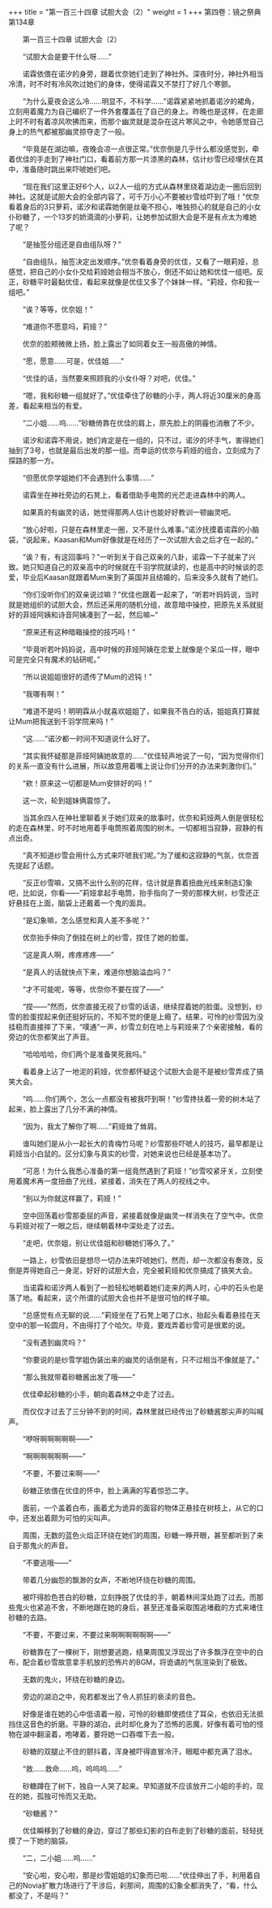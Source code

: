 +++
title = "第一百三十四章 试胆大会（2）"
weight = 1
+++
第四卷：镜之祭典 第134章

　　第一百三十四章 试胆大会（2）

　　“试胆大会是要干什么呀……”

　　诺霖依偎在诺汐的身旁，跟着优奈她们走到了神社外。深夜时分，神社外相当冷清，时不时有冷风吹过她们的身体，使得诺霖又不禁打了好几个寒颤。

　　“为什么夏夜会这么冷……明显不，不科学……”诺霖紧紧地抓着诺汐的裙角，立刻用着魔力为自己编织了一件外套覆盖在了自己的身上。昨晚也是这样，在走廊上时不时有着凉风吹拂而来，而那个幽灵就是混杂在这片寒风之中，令她感觉自己身上的热气都被那幽灵掠夺走了一般。

　　“毕竟是在湖边嘛，夜晚会凉一点很正常。”优奈倒是几乎什么都没感觉到，牵着优佳的手走到了神社门口，看着前方那一片漆黑的森林，估计纱雪已经埋伏在其中，准备随时跳出来吓唬她们吧。

　　“现在我们这里正好6个人，以2人一组的方式从森林里绕着湖边走一圈后回到神社。这就是试胆大会的全部内容了，可千万小心不要被纱雪给吓到了哦！”优奈看着身后的3只萝莉，诺汐和诺霖她倒是丝毫不担心，唯独担心的就是自己的小女仆砂糖了，一个13岁的娇滴滴的小萝莉，让她参加试胆大会是不是有点太为难她了呢？

　　“是抽签分组还是自由组队呀？”

　　“自由组队，抽签决定出发顺序。”优奈看着身旁的优佳，又看了一眼莉娅，总感觉，把自己的小女仆交给莉娅她会相当不放心，倒还不如让她和优佳一组吧。反正，砂糖平时最黏优佳，看起来就像是优佳又多了个妹妹一样。“莉娅，你和我一组吧。”

　　“诶？等等，优奈姐！”

　　“难道你不愿意吗，莉娅？”

　　优奈的脸颊微微上扬，脸上露出了如同着女王一般高傲的神情。

　　“愿，愿意……可是，优佳姐……”

　　“优佳的话，当然要来照顾我的小女仆呀？对吧，优佳。”

　　“嗯，我和砂糖一组就好了。”优佳牵住了砂糖的小手，两人将近30厘米的身高差，看起来相当的有爱。

　　“二小姐……呜……”砂糖倚靠在优佳的肩上，原先脸上的阴霾也消散了不少。

　　诺汐和诺霖不用说，她们肯定是在一组的，只不过，诺汐的坏手气，害得她们抽到了3号，也就是最后出发的那一组。而幸运的优奈与莉娅的组合，立刻成为了探路的那一方。

　　“但愿优奈学姐她们不会遇到什么事情……”

　　诺霖坐在神社旁边的石凳上，看着借助手电筒的光芒走进森林中的两人。

　　如果真的有幽灵的话，她觉得那两人估计也能好好教训一顿幽灵吧。

　　“放心好啦，只是在森林里走一圈，又不是什么难事。”诺汐抚摸着诺霖的小脑袋，“说起来，Kaasan和Mum好像就是在经历了一次试胆大会之后才在一起的。”

　　“诶？有，有这回事吗？”一听到关于自己双亲的八卦，诺霖一下子就来了兴致。她只知道自己的双亲高中的时候就在千羽学院就读的，也是高中的时候谈的恋爱，毕业后Kaasan就跟着Mum来到了英国并且结婚的，后来没多久就有了她们。

　　“你们没听你们的双亲说过嘛？”优佳也跟着一起来了，“听若叶妈妈说，当时就是她组织的试胆大会，然后还采用的随机分组，故意暗中操控，把原先关系就挺好的菲娅阿姨和诗音阿姨凑到了一起，然后嘛~”

　　“原来还有这种暗箱操控的技巧吗！”

　　“毕竟听若叶妈妈说，高中时候的菲娅阿姨在恋爱上就像是个呆瓜一样，眼中可是完全只有魔术的钻研呢。”

　　“所以说姐姐很好的遗传了Mum的迟钝！”

　　“我哪有啊！”

　　“难道不是吗！明明霖从小就喜欢姐姐了，如果我不告白的话，姐姐真打算就让Mum把我送到千羽学院来吗！”

　　“这……”诺汐都一时间不知道说什么好了。

　　“其实我怀疑那是菲娅阿姨她故意的……”优佳轻声地说了一句，“因为觉得你们的关系一直没有什么进展，所以故意用着嘴上说让你们分开的办法来刺激你们。”

　　“欸！原来这一切都是Mum安排好的吗！”

　　这一次，轮到姐妹俩震惊了。

　　当其余四人在神社里聊着关于她们双亲的故事时，优奈和莉娅两人倒是很轻松的走在森林里，时不时地用着手电筒照着周围的树木。一切都相当寂静，寂静的有点出奇。

　　“真不知道纱雪会用什么方式来吓唬我们呢。”为了缓和这寂静的气氛，优奈首先提起了话题。

　　“反正纱雪嘛，又搞不出什么别的花样，估计就是靠着扭曲光线来制造幻象吧，比如说，你看——”莉娅拿起手电筒，抬手指向了一旁的那棵大树，纱雪还正好悬挂在上面，脑袋上还戴着一个鬼的面具。

　　“是幻象嘛，怎么感觉和真人差不多呢？”

　　优奈抬手伸向了倒挂在树上的纱雪，捏住了她的脸蛋。

　　“这是真人啊，疼疼疼疼——”

　　“是真人的话就快点下来，难道你想脑溢血吗？”

　　“才不可能呢，等等，优奈你不要在捏了——”

　　“捏——”然而，优奈直接无视了纱雪的话语，继续捏着她的脸蛋。没想到，纱雪的脸蛋捏起来倒还挺好玩的，不知不觉的便是上瘾了。结果，可怜的纱雪因为没挂稳而直接摔了下来，“噗通”一声，纱雪立刻在地上与莉娅来了个亲密接触，看的旁边的优奈都笑出了声音。

　　“哈哈哈哈，你们两个是准备笑死我吗。”

　　看着身上沾了一地泥的莉娅，优奈都怀疑这个试胆大会是不是被纱雪弄成了搞笑大会。

　　“呜……你们两个，怎么一点都没有被我吓到啊！”纱雪搀扶着一旁的树木站了起来，脸上露出了几分不满的神情。

　　“因为，我太了解你了啊……”莉娅耸了耸肩。

　　谁叫她们是从小一起长大的青梅竹马呢？纱雪那些吓唬人的技巧，最早都是让莉娅当小白鼠的。区分幻象与真实的纱雪，对她来说也已经是基本功了。

　　“可恶！为什么我悉心准备的第一组竟然遇到了莉娅！”纱雪咬紧牙关，立刻使用着魔术再一度扭曲了光线，紧接着，消失在了两人的视线之中。

　　“别以为你就这样赢了，莉娅！”

　　空中回荡着纱雪那委屈的声音，紧接着就像是幽灵一样消失在了空气中。优奈与莉娅对视了一眼之后，继续朝着林中深处走了过去。

　　“走吧，优奈姐，别让优佳姐和砂糖她们等久了。”

　　一路上，纱雪依旧是想尽一切办法来吓唬她们，然而，却一次都没有奏效，反倒是弄得她自己一身泥，好好的试胆大会，完全被莉娅和优奈搞成了搞笑大会。

　　当诺霖和诺汐两人看到了一脸轻松地朝着她们走来的两人时，心中的石头也是落了地。看起来，这个所谓的试胆大会也并不是很可怕的样子嘛。

　　“总感觉有点无聊的说……”莉娅坐在了石凳上喝了口水，抬起头看着悬挂在天空中的那一轮圆月，不由得打了个哈欠。毕竟，要戏弄着纱雪可是很累的说。

　　“没有遇到幽灵吗？”

　　“你要说的是纱雪学姐伪装出来的幽灵的话倒是有，只不过相当不像就是了。”

　　“那么我就带着砂糖酱出发了哦——”

　　优佳牵起砂糖的小手，朝向着森林之中走了过去。

　　而仅仅才过去了三分钟不到的时间，森林里就已经传出了砂糖酱那尖声的叫喊声。

　　“咿呀啊啊啊啊啊——”

　　“啊啊啊啊啊啊——”

　　“不要，不要过来啊——”

　　砂糖正依偎在优佳的怀中，脸上满满的写着惊恐二字。

　　面前，一个盖着白布，画着尤为诡异的面容的物体正悬挂在树枝上，从它的口中，还发出着颇为可怕的尖叫声。

　　周围，无数的蓝色火焰正环绕在她们的周围，砂糖一睁开眼，甚至都听到了来自于那鬼火的声音。

　　“不要逃哦——”

　　带着几分幽怨的飘渺的女声，不断地环绕在砂糖的周围。

　　被吓得脸色苍白的砂糖，立刻挣脱了优佳的手，朝着林间深处跑了过去。而那些鬼火也紧追不舍，不断地跟在她的身后，甚至还准备采取围追堵截的方式来堵住砂糖的去路。

　　“不要，不要过来，不要过来啊啊啊啊啊啊——”

　　砂糖靠在了一棵树下，刚想要逃跑，结果周围又浮现出了许多飘浮在空中的白布，配合着纱雪故意拿手机放的恐怖片的BGM，将诡谲的气氛渲染到了极致。

　　无数的鬼火，环绕在砂糖的身边。

　　旁边的湖泊之中，宛若都发出了令人抓狂的亵渎的音色。

　　好像是谁在她的心中低语着一般，可怜的砂糖即使捂住了耳朵，也依旧无法抵挡住这音色的折磨。平静的湖泊，此时却化身为了恐怖的恶魔，好像有着可怕的怪物在湖中翻滚着，咆哮着，要将她一口吞噬下去一般。

　　砂糖的双腿止不住的颤抖着，浑身被吓得直冒冷汗，眼眶中都充满了泪水。

　　“救……救命……呜，呜呜呜……”

　　砂糖蹲在了树下，独自一人哭了起来。早知道就不应该放开二小姐的手的，现在的她，孤独可怜而又无助。

　　“砂糖酱？”

　　优佳瞬移到了砂糖的身边，穿过了那些幻影的白布走到了砂糖的面前，轻轻抚摸了一下她的脑袋。

　　“二，二小姐……呜……”

　　“安心啦，安心啦，那是纱雪姐姐的幻象而已啦……”优佳伸出了手，利用着自己的Novia扩散力场进行了干涉后，刹那间，周围的幻象全都消失了，“看，什么都没了，不是吗？”



